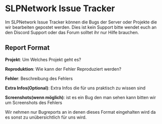 # SLPNetwork Issue Tracker
Im SLPNetwork Issue Tracker können die Bugs der Server oder Projekte die wir bearbeiten gepostet werden.
Dies ist kein Support bitte wendet euch an den Discord Support oder das Forum solltet ihr nur Hilfe brauchen.

## Report Format
**Projekt**: Um Welches Projekt geht es?

**Reproduktion**: Wie kann der Fehler Reproduziert werden?

**Fehler**: Beschreibung des Fehlers

**Extra Infos(Optional)**: Extra Infos die für uns praktisch zu wissen sind

**Screenshots(wenn möglich)**: ist es ein Bug den man sehen kann bitten wir um Screenshots des Fehlers

Wir nehmen nur Bugreports an in denen dieses Format eingehalten wird da es sonst zu unübersichtlich für uns wird.
